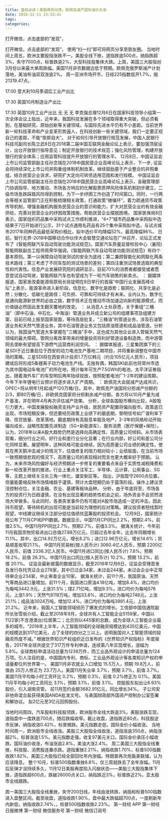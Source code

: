 ```yaml
---
title: 盘前必读丨美股再现动荡，欧佩克减产国际油价大涨
date: 2018-12-11 23:33:41
tags: 
categories: 
---
```

打开微信，点击底部的“发现”，
<!-- more -->
打开微信，点击底部的“发现”，
使用“扫一扫”即可将网页分享至朋友圈。
当地时间上周五，欧洲主要股指涨跌不一。美股全线下挫，道指跌逾500点，纳指跌超3%，失守7000点，标普跌逾2%，大型科技股集体大跌。上周，美国三大股指创3月份以来最大单周跌幅。美国11月非农数据远低于预期。欧佩克俄罗斯减产计划落地，美油布油双双涨逾2%。
周一亚洲市场开市，日经225指数低开1.7%，报21319.47点。
17:00 意大利10月季调后工业产出比
17:30 英国10月制造业产出比
17:30 英国10月工业产出比
无
无
无
李克强总理12月6日在国家科技领导小组第一次全体会议上指出，近年来，我国科技发展在多个领域取得重大突破，但必须看到，在基础研究、原始创新等关键领域，与国际先进水平仍有不小差距。当前世界新一轮科技革命和产业变革形势逼人，在科技创新一些关键领域，我们一定要正视自己的差距，不能“夜郎自大”。
对于如何引导开放银行规范发展，中国人民银行科技司副司长陈立武8日在2018第二届中国互联网金融论坛上表示，要加强顶层设计，出台开放银行指导意见；制定开放银行的技术规范；强化风险管理，构建开放银行的安全体系；应用监管科技提升开放银行的管理水平。
12月8日，中国证监会上市公司监管部副主任孙念瑞在2018中国民营企业高峰论坛上表示，下一步, 证监会将持续深化上市公司并购重组体制机制改革。继续鼓励基于产业整合的并购重组，结合民营企业诉求，研究扩大定向可转债适用范围和发行规模。
中国证监会上市公司监管部副主任孙念瑞在2018中国民营企业高峰论坛上表示，金融管理部门协调指导、地方推动、市场各方响应的化解股票质押风险体系机制初步建立，二级市场急跌踩踏风险得到控制，为下一步纾困工作创造了时间窗口。同时，一行两会等相关监管部门正在积极梳理相关政策，打通政策“微循环”，着力疏通货币政策传导机制，增强金融机构服务民营企业的意识和能力，扩大对民营企业的有效金融供给，完善对民营企业的纾困政策措施，帮助民营企业摆脱困境。
国家医保局8日表示，国家组织药品集中采购试点工作顺利推进，“4+7”城市药品集中采购拟中选结果于7日开始进行公示，31个试点通用名药品有25个集中采购拟中选，与试点城市2017年同种药品最低采购价相比，拟中选价平均降幅52%，最高降幅96%。
日前，智行无界-2018中国移动合作伙伴大会智慧交通论坛在广州召开，论坛正式发布了《智能网联汽车自动驾驶功能测试规范》。国家汽车质量监督检验中心（襄阳）智能网联副总工程师周荣华强调，《智能网联汽车自动驾驶功能测试规范》有四个基本原则。第一以保障自动驾驶测试的安全为底线；第二兼顾智能化和网联化两条技术路线；第三考虑了不同车型的测试场景的差别；第四注重测试场景选取的典型性和代表性。信息产业发展研究院的调研显示，目前70%的消费者都接受或者愿意尝试自动驾驶，智能网联汽车也有望成为下一轮汽车销售的新卖点。
：
据媒体报道，国家发改委能源局原局长徐锭明在8日举行的首届“中国行业发展高峰论坛”上表示，能源革命进入新阶段，信息化、数字化是趋势；联网化、共享化是必然；分散化、低碳化是路径；可负担、可靠和可持续才有未来。业内认为，数字化是通向能源新世界的必由之路，数字技术正在推动市场加速迈向新的能源模式，而价值链必然因此发生翻天覆地的改变。
：
从消息人士处获悉，关于重组“三桶油”（即中石油、中石化、中海油）管道业务并成立新公司的组建事项及组建方案，目前已经上报至国家层面，等待高层批复。“三桶油”的管道业务，涉及石油管道业务和天然气管道业务，其中石油管道业务又包括原油管道和成品油管道。分析认为，我国油气管道大多掌握在“三桶油”手中，这也成为其他企业进入管输天然气领域的最大障碍。管网分离改革带来的增量投资将利好管道设备制造商，而中游管网去垄断有望提高下游燃气运营商利润空间。
：
据媒体报道，三星集团旗下的三星SDI于近日重启位于西安的动力电池生产基地二期项目，并将重新调整在中国市场的策略。三星SDI将在西安共计投资1.7万亿韩元（约合105亿元人民币），项目建成后将形成5条锂离子动力电池生产线。无独有偶，韩国SKI此前也将常州市选为其中国电动车电池厂的所在地，预计每年可生产7.5GWh的电池。太平洋证券指出，随着海外车厂的车型明后两年陆续投放，按照配套电池厂1-2年的建设周期，今年下半年锂电行业预计将逐步进入扩产周期。
：
欧佩克大会就减产达成共识，OPEC+将从明年1月起减产120万桶/日。其中，欧佩克产油国将分担减产份额的2/3，即80万桶/日，非欧佩克国家将分担剩余减产份额。各方将以10月产量为减产基准，并在明年4月再次评估减产效果。
分析，全球各国股市横向比较，A股吸引力更大，中国发展股权融资支持产业升级，居民资产配置将偏向股市。政策底已出现，市场短期反弹，但还要经历政策上业绩下的磨底期，黎明信号如广谱利率下降、信贷放量、改革落地。磨底期持有高股息率股及地产，2-3年的风格轮动开始偏向成长，战略性配置先进制造（5G+新能源车）、服务消费（医疗保健+保险）。
认为，2018年以来A股大趋势仍然是选择向高确定性、高质量公司倾斜。从市场表现看，细分行业之间，好行业和差行业分化显著；在行业内部，好公司和差公司分化同样显著。展望明年，这种风格可能会继续，因为高质量公司业绩的确定性，使其在黑天鹅冲击减少的情况下，估值修复的阻力相对较小；业绩层面，在当前市场一致预期很悲观的情况下，高质量公司的表现相对而言也更大概率好于预期。
认为，未来市场风险偏好与经济预期进一步修复的重要看点来自于实质性减税降费和新一轮改革开放的推进。行业上重点关注军工、半导体、云计算、公用事业、5G等，主题上继续关注长三角一体化，雄安新区等。
指出，沪指暂守2600点位置，但量能萎缩反映市场情绪趋于谨慎，预计大盘短期仍处于震荡阶段。操作上建议灵活控制仓位，关注金融、农业、基建等板块品种。
分析，由于年底将至，市场各方的投资行为日趋谨慎，在没有出现显著的趋势性机会之前，场外资金不会贸然进场大举做多。与此同时，各类突发事件仍有可能对A股市场造成一定的冲击。因此持币观望，等待转机的出现可能是当前较为理想的应对策略。建议投资者短线暂时观望，中线建议继续关注部分低估值绩优蓝筹股的投资机会。
12月9日，国家统计局公布了11月CPI和PPI数据。数据显示，中国11月CPI同比2.2%，预期2.4%，前值2.5%。中国11月PPI同比2.7%，预期2.7%，前值3.3%。
据海关统计，今年前11月我国货物贸易进出口总值27.88万亿元，已超过去年全年，比去年同期增长11.1%。其中，出口14.92万亿元，增长8.2%；进口12.96万亿元，增长14.6%；贸易顺差收窄21.1%。
中国11月贸易帐(按人民币计) 3060.4亿人民币，预期 2200亿人民币，前值 2336.3亿人民币。中国11月进口同比(按人民币计) 7.8%，预期 18.2%，前值 26.3%。中国11月出口同比(按人民币计) 10.2%，预期 13.2%，前值 20.1%。
证监会最新披露的数据显示，截至2018年12月6日，证监会受理首发及发行存托凭证企业278家，其中已过会34家，未过会244家。未过会企业中正常待审企业234家，中止审查企业10家。
据海关统计，前11个月，我国原油、天然气等商品进口量增加。前11个月，我国进口原油4.18亿吨，增加8.4%，进口均价为每吨3442.9元，上涨31.5%；煤2.71亿吨，增加9.3%，进口均价为每吨576元，上涨1.9%；天然气8119万吨，增加33.8%，进口均价为每吨2746元，上涨21.1%；成品油3024万吨，增加12.4%，进口均价为每吨3981.4元，上涨21.2%。
近年来，我国人工智能领域经历了爆发式的增长。工信部中国信通院副所长张雪丽介绍，截止至2018年9月，全球共有人工智能企业5159家，中国以1122家(不含港澳台)位居第二；北京则以445家的总数，成为全球人工智能企业最多的城市。“2018年上半年，人工智能领域的全球融资规模达到435亿美元，中国的规模达到317亿美元，占了全球的四分之三以上。说明我国对人工智能领域的投融资热度不减。”
根据世界知识产权组织近日发布的《世界知识产权指标》年度报告，2017年全球共提交了317万件专利申请，连续第八年实现增长，涨幅为5.8%。全球商标申请活动总量为1239万件，而工业品外观设计的申请总量为124万项。引人注目的是，中国国内专利、商标、工业品外观设计等各类知识产权的申请量都位列世界第一。
美国11月非农就业人口增加 15.5万人，预期 19.8万人，前值由 25万人修正为 23.7万人。美国11月失业率 3.7%，预期 3.7%，前值 3.7%。美国11月平均每小时工资环比 0.2%，预期 0.3%，前值 0.2%修正为 0.1%。美国11月平均每小时工资同比 3.1%，预期 3.1%，前值 3.1%。
控股股东拟出让6.93%股份，引入湖南资管。
前11月签约金额3682.91亿元，同比增长34%。
子公司安非他命混合盐获得美国ANDA批准文号。
与美国财政部外国资产控制办公室签署和解协议。
拟2亿元至3亿元回购股份。
 
 
当地时间周四，汽车股和科技股领跌，欧洲股市全线大跌逾3%。美股涨跌互现，道指盘中一度跌逾700点，随后跌幅收窄。截止收盘，道指跌近80点，科技股逆市反弹，纳指收涨0.42%，标普微跌。美元指数走低，国际金价小幅收涨。
当地时间周一，欧洲股市全线收涨。美股三大股指全线收涨，道指涨逾350点，纳指涨超2%，标普涨逾1.5%。美元指数走强，收复97美元关口。国际金价承压小幅收跌。国际油价收涨，布油涨逾2.8%，美油大涨2.4%。
周二美国三大股指全线重挫，科技股、消费股连番杀跌。道指重挫2.21%，纳指收跌1.70%，标普500指数收跌1.82%，美国三大股指已经全部回吐年内涨幅。特朗普再次炮轰美联储，认为应该降息。
整个10月，标普500指数重挫8.8%，仅三周就跌去了全年涨幅。11月后反弹才没持续多久，11月12日美股再度陷入闪崩状态——美股三大股指集体下挫，道指跌超600点，跌破26000点关口，纳指跌近3%，标普跌近2%。亚太股市全线跟跌。
周一美国三大股指全线重挫，失守200日线，年线由涨转跌，纳指和标普500指数进入盘整区间。截至收盘，道指收跌1.90%，盘中最大跌幅超700点，一度刷新年内新低，纳指收跌2.74%，，标普500指数收跌2.23%。
第一财经
APP
第一财经
日报微博
第一财经
微信服务号
第一财经
微信订阅号
